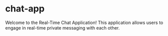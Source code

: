 # chat-app
Welcome to the Real-Time Chat Application! This application allows users to engage in real-time private messaging with each other.
